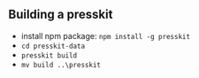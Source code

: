 ## Building a presskit

- install npm package: `npm install -g presskit`
- `cd presskit-data`
- `presskit build`
- `mv build ..\presskit`